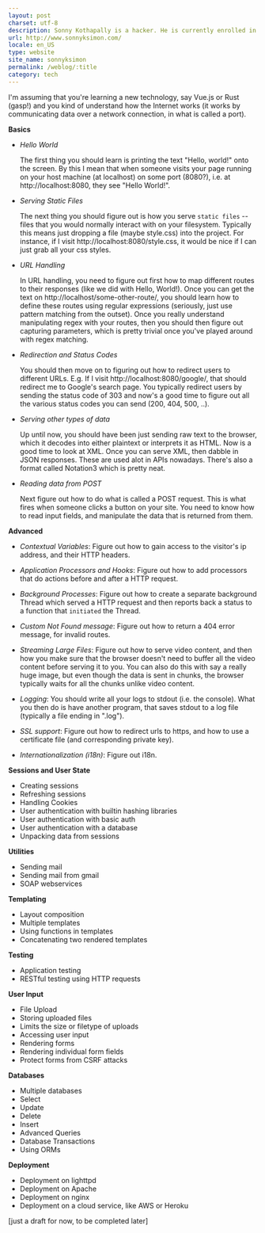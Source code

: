 ```yaml
---
layout: post
charset: utf-8
description: Sonny Kothapally is a hacker. He is currently enrolled in a distance learning programme studying computers.
url: http://www.sonnyksimon.com/
locale: en_US
type: website
site_name: sonnyksimon
permalink: /weblog/:title
category: tech
---
```

I'm assuming that you're learning a new technology, say Vue.js or Rust (gasp!) and you kind of understand how the 
Internet works (it works by communicating data over a network connection, in what is called a port). 

**Basics**

 * *Hello World*

   The first thing you should learn is printing the text "Hello, world!" onto the screen. By this I mean that 
when someone visits your page running on your host machine (at localhost) on some port (8080?), i.e. at 
http://localhost:8080, they see "Hello World!". 

 * *Serving Static Files*

   The next thing you should figure out is how you serve `static files` -- files that you would
normally interact with on your filesystem. Typically this means just dropping a file (maybe style.css) into the project.
For instance, if I visit http://localhost:8080/style.css, it would be nice if I can just grab all your css styles.

 * *URL Handling*
 
   In URL handling, you need to figure out first how to map different routes to their responses (like we did with
 Hello, World!). Once you can get the text on  http://localhost/some-other-route/, you should learn how to define these
 routes using regular expressions (seriously, just use pattern matching from the outset). Once you really understand
 manipulating regex with your routes, then you should then figure out capturing parameters, which is pretty trivial once
 you've played around with regex matching.
 
 * *Redirection and Status Codes*
   
   You should then move on to figuring out how to redirect users to different URLs. E.g. If I visit 
http://localhost:8080/google/, that should redirect me to Google's search page. You typically redirect users by sending
the status code of 303 and now's a good time to figure out all the various status codes you can send (200, 404, 500, ..).

 * *Serving other types of data*
 
   Up until now, you should have been just sending raw text to the browser, which it decodes into either plaintext or
interprets it as HTML. Now is a good time to look at XML. Once you can serve XML, then dabble in JSON responses. These
are used alot in APIs nowadays. There's also a format called Notation3 which is pretty neat.
 
 * *Reading data from POST*
   
   Next figure out how to do what is called a POST request. This is what fires when someone clicks a button on your site.
You need to know how to read input fields, and manipulate the data that is returned from them. 

**Advanced**

 * *Contextual Variables*: Figure out how to gain access to the visitor's ip address, and their HTTP headers.
 
 * *Application Processors and Hooks*: Figure out how to add processors that do actions before and after a HTTP request.
 
 * *Background Processes*: Figure out how to create a separate background Thread which served a HTTP request and then
reports back a status to a function that `initiated` the Thread.

 * *Custom Not Found message*: Figure out how to return a 404 error message, for invalid routes.
 
 * *Streaming Large Files*: Figure out how to serve video content, and then how you make sure that the browser doesn't
need to buffer all the video content before serving it to you. You can also do this with say a really huge image, but
even though the data is sent in chunks, the browser typically waits for all the chunks unlike video content.

 * *Logging*: You should write all your logs to stdout (i.e. the console). What you then do is have another program, that
saves stdout to a log file (typically a file ending in ".log").

 * *SSL support*: Figure out how to redirect urls to https, and how to use a certificate file (and corresponding private 
key).

 * *Internationalization (i18n)*: Figure out i18n.
 
**Sessions and User State**

 * Creating sessions
 * Refreshing sessions
 * Handling Cookies
 * User authentication with builtin hashing libraries
 * User authentication with basic auth
 * User authentication with a database
 * Unpacking data from sessions

**Utilities**

 * Sending mail
 * Sending mail from gmail
 * SOAP webservices

**Templating**

 * Layout composition
 * Multiple templates
 * Using functions in templates
 * Concatenating two rendered templates

**Testing**

 * Application testing
 * RESTful testing using HTTP requests

**User Input**

 * File Upload
 * Storing uploaded files
 * Limits the size or filetype of uploads
 * Accessing user input
 * Rendering forms
 * Rendering individual form fields
 * Protect forms from CSRF attacks

**Databases**

 * Multiple databases
 * Select
 * Update
 * Delete
 * Insert
 * Advanced Queries
 * Database Transactions
 * Using ORMs

**Deployment**

 * Deployment on lighttpd
 * Deployment on Apache
 * Deployment on nginx
 * Deployment on a cloud service, like AWS or Heroku

[just a draft for now, to be completed later]

